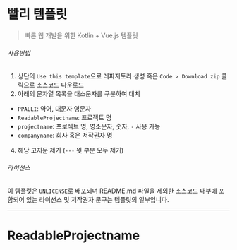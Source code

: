 # 빨리 템플릿

> 빠른 웹 개발을 위한 Kotlin + Vue.js 템플릿

###### 사용방법

1. 상단의 `Use this template`으로 레파지토리 생성 혹은 `Code > Download zip` 클릭으로 소스코드 다운로드
2. 아래의 문자열 목록을 대소문자를 구분하여 대치
  * `PPALLI`: 약어, 대문자 영문자
  * `ReadableProjectname`: 프로젝트 명
  * `projectname`: 프로젝트 명, 영소문자, 숫자, `-` 사용 가능
  * `companyname`: 회사 혹은 저작권자 명
4. 해당 고지문 제거 (`---` 윗 부분 모두 제거)

###### 라이선스

이 템플릿은 `UNLICENSE`로 배포되며 README.md 파일을 제외한 소스코드 내부에 포함되어 있는 라이선스 및 저작권자 문구는 템플릿의 일부입니다.

---

# ReadableProjectname

